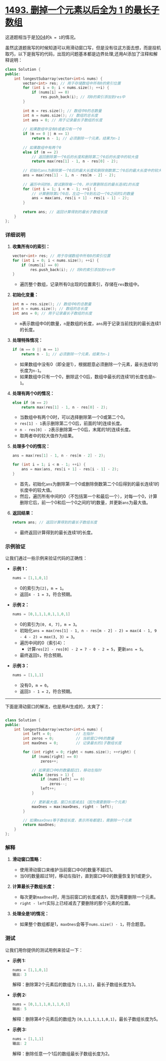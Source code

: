 # [1493. 删掉一个元素以后全为 1 的最长子数组](https://leetcode.cn/problems/longest-subarray-of-1s-after-deleting-one-element/description/)

这道题相当于是[1004](https://leetcode.cn/problems/max-consecutive-ones-iii/description/)的`k = 1`的情况。

虽然这道题我写的时候知道可以用滑动窗口写，但是没有往这方面去想，而是投机取巧，以下是我写的代码，出现的问题基本都是边界处理,还用AI添加了注释和解释说明：

```cpp
class Solution {
public:
    int longestSubarray(vector<int>& nums) {
        vector<int> res; // 用于存储数组中所有0的索引位置
        for (int i = 0; i < nums.size(); ++i) {
            if (nums[i] == 0)
                res.push_back(i); // 将0的索引添加到res中
        }
        
        int m = res.size(); // 数组中0的总数量
        int n = nums.size(); // 数组的总长度
        int ans = 0; // 用于记录最长子数组的长度
        
        // 如果数组中没有0或者只有一个0
        if (m == 0 || m == 1)
            return n - 1; // 必须删除一个元素，结果为n-1
        
        // 如果数组中有两个0
        else if (m == 2)
            // 返回删除第一个0后的长度和删除第二个0后的长度中的较大值
            return max(res[1] - 1, n - res[0] - 2);
        
        // 初始化ans为删除第一个0后的最大长度和删除倒数第二个0后的最大长度中的较大值
        ans = max(res[1] - 1, n - res[m - 2] - 2);
        
        // 遍历中间的0，尝试删除每一个0，并计算删除后的最长连续1的长度
        for (int i = 1; i < m - 1; ++i) {
            // 计算删除第i个0后，左边一个0到右边一个0之间的1的数量
            ans = max(ans, res[i + 1] - res[i - 1] - 2);
        }
        
        return ans; // 返回计算得到的最长子数组长度
    }
};
```

### 详细说明

1. **收集所有0的索引：**
   ```cpp
   vector<int> res; // 用于存储数组中所有0的索引位置
   for (int i = 0; i < nums.size(); ++i) {
       if (nums[i] == 0)
           res.push_back(i); // 将0的索引添加到res中
   }
   ```
   - 遍历整个数组，记录所有0出现的位置索引，存储在`res`数组中。

2. **初始化变量：**
   ```cpp
   int m = res.size(); // 数组中0的总数量
   int n = nums.size(); // 数组的总长度
   int ans = 0; // 用于记录最长子数组的长度
   ```
   - `m`表示数组中0的数量，`n`是数组的长度，`ans`用于记录当前找到的最长连续1的长度。

3. **处理特殊情况：**
   ```cpp
   if (m == 0 || m == 1)
       return n - 1; // 必须删除一个元素，结果为n-1
   ```
   - 如果数组中没有0（即全是1），根据题意必须删除一个元素，最长连续1的长度为`n-1`。
   - 如果数组中只有一个0，删除这个0后，数组中最长的连续1的长度也是`n-1`。

4. **处理有两个0的情况：**
   ```cpp
   else if (m == 2)
       return max(res[1] - 1, n - res[0] - 2);
   ```
   - 当数组中有两个0时，可以选择删除第一个0或第二个0。
   - `res[1] - 1`表示删除第二个0后，前面的1的连续长度。
   - `n - res[0] - 2`表示删除第一个0后，末尾的1的连续长度。
   - 取两者中的较大值作为结果。

5. **处理多个0的情况：**
   ```cpp
   ans = max(res[1] - 1, n - res[m - 2] - 2);
   
   for (int i = 1; i < m - 1; ++i) {
       ans = max(ans, res[i + 1] - res[i - 1] - 2);
   }
   ```
   - 首先，初始化`ans`为删除第一个0或删除倒数第二个0后得到的最长连续1的长度中的较大值。
   - 然后，遍历所有中间的0（不包括第一个和最后一个），对每一个0，计算删除它后，前一个0和后一个0之间的1的数量，并更新`ans`为最大值。

6. **返回结果：**
   ```cpp
   return ans; // 返回计算得到的最长子数组长度
   ```
   - 最终返回计算得到的最长连续1的长度。

### 示例验证

让我们通过一些示例来验证代码的正确性：

- **示例 1：**
  ```cpp
  nums = [1,1,0,1]
  ```
  - 0的索引为`[2]`，`m = 1`。
  - 返回`4 - 1 = 3`，符合预期。

- **示例 2：**
  ```cpp
  nums = [0,1,1,1,0,1,1,0,1]
  ```
  - 0的索引为`[0, 4, 7]`，`m = 3`。
  - 初始化`ans = max(res[1] - 1, n - res[m - 2] - 2) = max(4 - 1, 9 - 4 - 2) = max(3, 3) = 3`。
  - 遍历中间的0（索引4）：
    - 计算`res[2] - res[0] - 2 = 7 - 0 - 2 = 5`，更新`ans = 5`。
  - 最终返回`5`，符合预期。

- **示例 3：**
  ```cpp
  nums = [1,1,1]
  ```
  - 没有0，`m = 0`。
  - 返回`3 - 1 = 2`，符合预期。

---

下面是滑动窗口的解法，也是用AI生成的，太爽了：

```cpp

class Solution {
public:
    int longestSubarray(vector<int>& nums) {
        int left = 0;           // 左指针
        int zeros = 0;          // 当前窗口中0的数量
        int maxOnes = 0;        // 记录最长的1子数组长度

        for (int right = 0; right < nums.size(); ++right) {
            if (nums[right] == 0)
                zeros++;

            // 如果窗口中0的数量超过1，移动左指针
            while (zeros > 1) {
                if (nums[left] == 0)
                    zeros--;
                left++;
            }

            // 更新最大值，窗口长度减去1（因为需要删除一个元素）
            maxOnes = max(maxOnes, right - left);
        }

        // 如果maxOnes等于数组长度，表示所有都是1，需删除一个元素
        return maxOnes;
    }
};

```

### 解释

1. **滑动窗口策略：**
   - 使用滑动窗口来维护当前窗口中0的数量不超过1。
   - 当0的数量超过1时，移动左指针，直到窗口中0的数量恢复到1或更少。

2. **计算最长子数组长度：**
   - 每次更新`maxOnes`时，用当前窗口的长度减去1，因为需要删除一个元素。
   - `right - left`实际上已经减去了要删除的那个元素的位置。

3. **处理全是1的情况：**
   - 如果整个数组都是1，`maxOnes`会等于`nums.size() - 1`，符合题意。

### 测试

让我们用你提供的测试用例来验证一下：

- **示例 1:**
  ```cpp
  nums = [1,1,0,1]
  输出: 3
  ```
  解释：删除第2个元素后的数组为 `[1,1,1]`，最长子数组长度为3。

- **示例 2:**
  ```cpp
  nums = [0,1,1,1,0,1,1,0,1]
  输出: 5
  ```
  解释：删除第4个元素后的数组为 `[0,1,1,1,1,1,0,1]`，最长子数组长度为5。

- **示例 3:**
  ```cpp
  nums = [1,1,1]
  输出: 2
  ```
  解释：删除任意一个1后的数组最长子数组长度为2。
